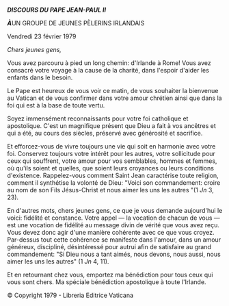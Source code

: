 ***DISCOURS DU PAPE JEAN-PAUL II***

***À***UN GROUPE DE JEUNES PÈLERINS IRLANDAIS

Vendredi 23 février 1979

*Chers jeunes gens,*

Vous avez parcouru à pied un long chemin: d'Irlande à Rome! Vous avez consacré votre voyage à la cause de la charité, dans l'espoir d'aider les enfants dans le besoin.

Le Pape est heureux de vous voir ce matin, de vous souhaiter la bienvenue au Vatican et de vous confirmer dans votre amour chrétien ainsi que dans la foi qui est à la base de toute vertu.

Soyez immensément reconnaissants pour votre foi catholique et apostolique. C'est un magnifique présent que Dieu a fait à vos ancêtres et qui a été, au cours des siècles, préservé avec générosité et sacrifice.

Et efforcez-vous de vivre toujours une vie qui soit en harmonie avec votre foi. Conservez toujours votre intérêt pour les autres, votre sollicitude pour ceux qui souffrent, votre amour pour vos semblables, hommes et femmes, où qu'ils soient et quelles, que soient leurs croyances ou leurs conditions d'existence. Rappelez-vous comment Saint Jean caractérise toute religion, comment il synthétise la volonté de Dieu: "Voici son commandement: croire au nom de son Fils Jésus-Christ et nous aimer les uns les autres "(1 *Jn* 3, 23).

En d'autres mots, chers jeunes gens, ce que je vous demande aujourd'hui le voici: fidélité et constance. Votre appel — la vocation de chacun de vous — est une vocation de fidélité au message divin de vérité que vous avez reçu. Vous devez donc agir d'une manière cohérente avec ce que vous croyez. Par-dessus tout cette cohérence se manifeste dans l'amour, dans un amour généreux, discipliné, désintéressé pour autrui afin de satisfaire au grand commandement: "Si Dieu nous a tant aimés, nous devons, nous aussi, nous aimer les uns les autres" (1 *Jn* 4, 11).

Et en retournant chez vous, emportez ma bénédiction pour tous ceux qui vous sont chers. Ma spéciale bénédiction apostolique à toute l'Irlande.

© Copyright 1979 - Libreria Editrice Vaticana